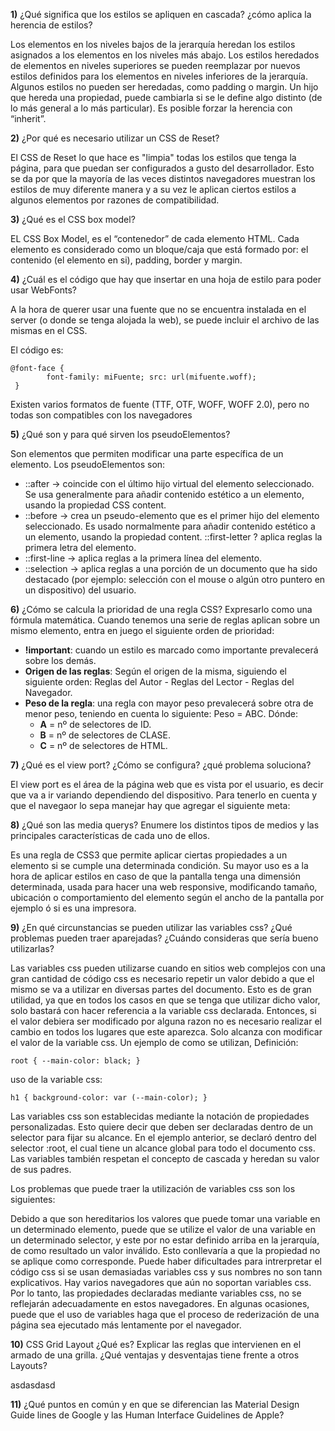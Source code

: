 **1)** ¿Qué significa que los estilos se apliquen en cascada? ¿cómo aplica la herencia de estilos?

Los elementos en los niveles bajos de la jerarquía heredan los estilos asignados a los elementos en los niveles más abajo. Los estilos heredados de elementos en niveles superiores se pueden reemplazar por nuevos estilos definidos para los elementos en niveles inferiores de la jerarquía. Algunos estilos no pueden ser heredadas, como padding o margin. Un hijo que hereda una propiedad, puede cambiarla si se le define algo distinto (de lo más general a lo más particular). Es posible forzar la herencia con “inherit”.

**2)** ¿Por qué es necesario utilizar un CSS de Reset?

El CSS de Reset lo que hace es "limpia" todas los estilos que tenga la página, para que puedan ser configurados a gusto del desarrollador. Esto se da por que la mayoría de las veces distintos navegadores muestran los estilos de muy diferente manera y a su vez le aplican ciertos estilos a algunos elementos por razones de compatibilidad.

**3)** ¿Qué es el CSS box model?

EL CSS Box Model, es el “contenedor” de cada elemento HTML. Cada elemento es considerado como un bloque/caja que está formado por: el contenido (el elemento en si), padding, border y margin.

**4)** ¿Cuál es el código que hay que insertar en una hoja de estilo para poder usar WebFonts?

A la hora de querer usar una fuente que no se encuentra instalada en el server (o donde se tenga alojada la web), se puede incluir el archivo de las mismas en el CSS.

El código es:

    @font-face {
            font-family: miFuente; src: url(mifuente.woff);
     }

Existen varios formatos de fuente (TTF, OTF, WOFF, WOFF 2.0), pero no todas son compatibles con los navegadores

**5)** ¿Qué son y para qué sirven los pseudoElementos?

Son elementos que permiten modificar una parte específica de un elemento. Los pseudoElementos son:
 - ::after -> coincide con el último hijo virtual del elemento seleccionado. Se usa generalmente para añadir contenido estético a un elemento, usando la propiedad CSS content.
 - ::before -> crea un pseudo-elemento que es el primer hijo del elemento seleccionado. Es usado normalmente para añadir contenido estético a un elemento, usando la propiedad content.  ::first-letter ? aplica reglas la primera letra del elemento.
 - ::first-line -> aplica reglas a la primera línea del elemento.  
 - ::selection -> aplica reglas a una porción de un documento que ha sido destacado (por ejemplo: selección con el mouse o algún otro puntero en un dispositivo) del usuario.

**6)** ¿Cómo se calcula la prioridad de una regla CSS? Expresarlo como una fórmula matemática.
Cuando tenemos una serie de reglas aplican sobre un mismo elemento, entra en juego el siguiente orden de prioridad:

 - **!important**: cuando un estilo es marcado como importante prevalecerá sobre los demás.
 - **Origen de las reglas**: Según el origen de la misma, siguiendo el siguiente orden: Reglas del Autor - Reglas del Lector - Reglas del Navegador.
 - **Peso de la regla**: una regla con mayor peso prevalecerá sobre otra de menor peso, teniendo en cuenta lo siguiente: Peso = ABC. Dónde:
	 - **A** = nº de selectores de ID.
	 - **B** = nº de selectores de CLASE.
	 - **C** = nº de selectores de HTML.

**7)** ¿Qué es el view port? ¿Cómo se configura? ¿qué problema soluciona?

El view port es el área de la página web que es vista por el usuario, es decir que va a ir variando dependiendo del dispositivo. Para tenerlo en cuenta y que el navegaor lo sepa manejar hay que agregar el siguiente meta:

**8)** ¿Qué son las media querys? Enumere los distintos tipos de medios y las principales características de cada uno de ellos.

Es una regla de CSS3 que permite aplicar ciertas propiedades a un elemento si se cumple una determinada condición. Su mayor uso es a la hora de aplicar estilos en caso de que la pantalla tenga una dimensión determinada, usada para hacer una web responsive, modificando tamaño, ubicación o comportamiento del elemento según el ancho de la pantalla por ejemplo ó si es una impresora.

**9)** ¿En qué circunstancias se pueden utilizar las variables css? ¿Qué problemas pueden traer aparejadas? ¿Cuándo consideras que sería bueno utilizarlas?

Las variables css pueden utilizarse cuando en sitios web complejos con una gran cantidad de código css es necesario repetir un valor debido a que el mismo se va a utilizar en diversas partes del documento. Esto es de gran utilidad, ya que en todos los casos en que se tenga que utilizar dicho valor, solo bastará con hacer referencia a la variable css declarada. Entonces, si el valor debiera ser modificado por alguna razon no es necesario realizar el cambio en todos los lugares que este aparezca. Solo alcanza con modificar el valor de la variable css. Un ejemplo de como se utilizan, Definición:

    root { --main-color: black; }

uso de la variable css:

    h1 { background-color: var (--main-color); }

Las variables css son establecidas mediante la notación de propiedades personalizadas. Esto quiere decir que deben ser declaradas dentro de un selector para fijar su alcance. En el ejemplo anterior, se declaró dentro del selector :root, el cual tiene un alcance global para todo el documento css. Las variables también respetan el concepto de cascada y heredan su valor de sus padres.

Los problemas que puede traer la utilización de variables css son los siguientes:

Debido a que son hereditarios los valores que puede tomar una variable en un determinado elemento, puede que se utilize el valor de una variable en un determinado selector, y este por no estar definido arriba en la jerarquía, de como resultado un valor inválido. Esto conllevaría a que la propiedad no se aplique como corresponde.
Puede haber dificultades para intrerpretar el código css si se usan demasiadas variables css y sus nombres no son tann explicativos.
Hay varios navegadores que aún no soportan variables css. Por lo tanto, las propiedades declaradas mediante variables css, no se reflejarán adecuadamente en estos navegadores.
En algunas ocasiones, puede que el uso de variables haga que el proceso de rederización de una página sea ejecutado más lentamente por el navegador.

**10)** CSS Grid Layout ¿Qué es? Explicar las reglas que intervienen en el armado de una grilla. ¿Qué ventajas y desventajas tiene frente a otros Layouts?

asdasdasd

**11)** ¿Qué puntos en común y en que se diferencian las Material Design Guide lines de Google y las Human Interface Guidelines de Apple?
